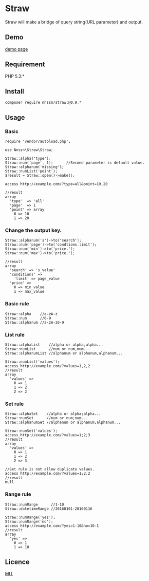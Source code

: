Straw
====
Straw will make a bridge of query string\(URL parameter\) and output.

## Demo
[demo page](https://github.com/nnssn/straw/blob/master/demo/index.php)

## Requirement
PHP 5.3.*

## Install
```
composer require nnssn/straw:@0.9.*
```

## Usage
### Basic
```
require 'vendor/autoload.php';

use Nnssn\Straw\Straw;

Straw::alpha('type');
Straw::num('page', 1);      //Second parameter is default value.
Straw::alphanum('missing');
Straw::numList('point');
$result = Straw::open()->make();

access http://example.com/?type=all&point=10,20

//result
array
  'type'  => 'all'
  'page'  => 1
  'point' => array
    0 => 10
    1 => 20
```

### Change the output key.
```
Straw::alphanum('s')->to('search');
Straw::num('page')->to('condtions.limit');
Straw::num('min')->to('price.');
Straw::num('max')->to('price.');

//result
array
  'search' => 's_value'
  'conditions' =>
    'limit' => page_value
  'price' =>
    0 => min_value
    1 => max_value
```

### Basic rule
```
Straw::alpha    //a-zA-z
Straw::num      //0-9
Straw::alphanum //a-zA-z0-9
```

### List rule
```
Straw::alphaList    //alpha or alpha,alpha...
Straw::numList      //num or num,num...
Straw::alphanumList //alphanum or alphanum,alphanum...

Straw::numList('values');
access http://example.com/?values=1,2,2
//result
array
  'values' =>
    0 => 1
    1 => 2
    2 => 2
```

### Set rule
```
Straw::alphaSet    //alpha or alpha;alpha...
Straw::numSet      //num or num;num...
Straw::alphanumSet //alphanum or alphanum;alphanum...

Straw::numSet('values');
access http://example.com/?values=1;2;3
//result
array
  'values' =>
    0 => 1
    1 => 2
    2 => 3

//Set rule is not allow duplicate values.
access http://example.com/?values=1;2;2
//result
null
```

### Range rule
```
Straw::numRange      //1-10
Straw::datetimeRange //20160101-20160116

Straw::numRange('yes');
Straw::numRange('no');
access http://example.com/?yes=1-10&no=10-1
//result
array
  'yes' =>
    0 => 1
    1 => 10
```

## Licence

[MIT](http://opensource.org/licenses/mit-license.php)
